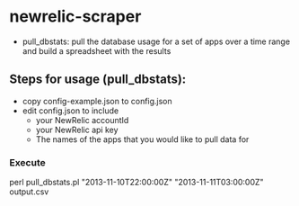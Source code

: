 newrelic-scraper
================

* pull_dbstats: pull the database usage for a set of apps over a time range and build a spreadsheet with the results

Steps for usage (pull_dbstats):
---------------

* copy config-example.json to config.json
* edit config.json to include
    * your NewRelic accountId
    * your NewRelic api key
    * The names of the apps that you would like to pull data for


### Execute
perl pull_dbstats.pl "2013-11-10T22:00:00Z" "2013-11-11T03:00:00Z" output.csv
